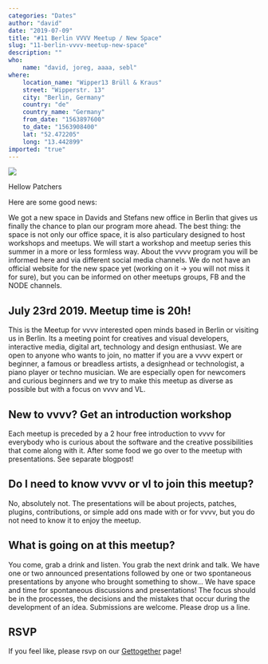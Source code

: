 ```yaml
---
categories: "Dates"
author: "david"
date: "2019-07-09"
title: "#11 Berlin VVVV Meetup / New Space"
slug: "11-berlin-vvvv-meetup-new-space"
description: ""
who: 
    name: "david, joreg, aaaa, sebl"
where: 
    location_name: "Wipper13 Brüll & Kraus"
    street: "Wipperstr. 13"
    city: "Berlin, Germany"
    country: "de"
    country_name: "Germany"
    from_date: "1563897600"
    to_date: "1563908400"
    lat: "52.472205"
    long: "13.442899"
imported: "true"
---
```



![](8475756957_a785_r.jpg) 


Hellow Patchers

Here are some good news: 

We got a new space in Davids and Stefans new office in Berlin that gives us finally the chance to plan our program more ahead. The best thing: the space is not only our office space, it is also particulary designed to host workshops and meetups. We will start a workshop and meetup series this summer in a more or less formless way. About the vvvv program you will be informed here and via different social media channels. We do not have an official website for the new space yet (working on it -> you will not miss it for sure), but you can be informed on other meetups groups, FB and the NODE channels.

##  July 23rd 2019. Meetup time is 20h!
This is the Meetup for vvvv interested open minds based in Berlin or visiting us in Berlin. Its a meeting point for creatives and visual developers, interactive media, digital art, technology and design enthusiast. We are open to anyone who wants to join, no matter if you are a vvvv expert or beginner, a famous or breadless artists, a designhead or technologist, a piano player or techno musician. We are especially open for newcomers and curious beginners and we try to make this meetup as diverse as possible but with a focus on vvvv and VL.

##  New to vvvv? Get an introduction workshop
Each meetup is preceded by a 2 hour free introduction to vvvv for everybody who is curious about the software and the creative possibilities that come along with it. After some food we go over to the meetup with presentations. See separate blogpost!


##  Do I need to know vvvv or vl to join this meetup?
No, absolutely not. The presentations will be about projects, patches, plugins, contributions, or simple add ons made with or for vvvv, but you do not need to know it to enjoy the meetup.

##  What is going on at this meetup?
You come, grab a drink and listen. You grab the next drink and talk. We have one or two announced presentations followed by one or two spontaneous presentations by anyone who brought something to show... We have space and time for spontaneous discussions and presentations! The focus should be in the processes, the decisions and the mistakes that occur during the development of an idea. Submissions are welcome. Please drop us a line.

##  RSVP
If you feel like, please rsvp on our [ Gettogether](https://gettogether.community/events/1689/vvvv-berlin-meetup-11/%20) page!